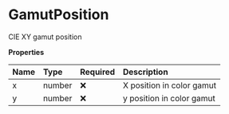 # GamutPosition

CIE XY gamut position

**Properties**

| Name | Type   | Required | Description               |
| :--- | :----- | :------- | :------------------------ |
| x    | number | ❌       | X position in color gamut |
| y    | number | ❌       | y position in color gamut |

